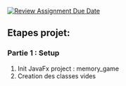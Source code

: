 [![Review Assignment Due Date](https://classroom.github.com/assets/deadline-readme-button-24ddc0f5d75046c5622901739e7c5dd533143b0c8e959d652212380cedb1ea36.svg)](https://classroom.github.com/a/IY5vZRPk)

## Etapes projet:
### Partie 1 : Setup
1. Init JavaFx project : memory_game
2. Creation des classes vides

